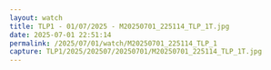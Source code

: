 ```yaml
---
layout: watch
title: TLP1 - 01/07/2025 - M20250701_225114_TLP_1T.jpg
date: 2025-07-01 22:51:14
permalink: /2025/07/01/watch/M20250701_225114_TLP_1
capture: TLP1/2025/202507/20250701/M20250701_225114_TLP_1T.jpg
---
```

